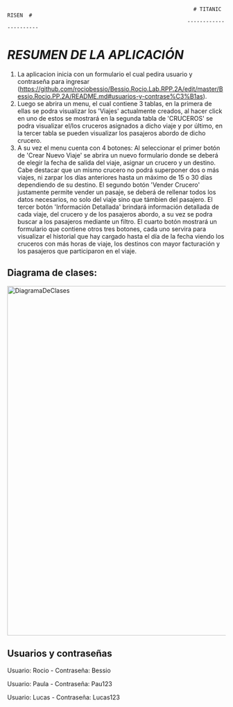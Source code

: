                                                                # TITANIC RISEN  #
                                                              ----------------------

# *RESUMEN DE LA APLICACIÓN*
1. La aplicacion inicia con un formulario el cual pedira usuario y contraseña para ingresar (https://github.com/rociobessio/Bessio.Rocio.Lab.RPP.2A/edit/master/Bessio.Rocio.PP.2A/README.md#usuarios-y-contrase%C3%B1as).
2. Luego se abrira un menu, el cual contiene 3 tablas, en la primera de ellas se podra visualizar los 'Viajes' actualmente creados, al hacer click en uno de estos se mostrará en la segunda tabla de 'CRUCEROS' se podra visualizar el/los cruceros asignados a dicho viaje y por último, en la tercer tabla se pueden visualizar los pasajeros abordo de dicho crucero.
3. A su vez el menu cuenta con 4 botones: Al seleccionar el primer botón de 'Crear Nuevo Viaje' se abrira un nuevo formulario donde se deberá de elegir la fecha de salida del viaje, asignar un crucero y un destino. Cabe destacar que un mismo crucero no podrá superponer dos o más viajes, ni zarpar los días anteriores hasta un máximo de 15 o 30 días dependiendo de su destino. El segundo botón 'Vender Crucero' justamente permite vender un pasaje, se deberá de rellenar todos los datos necesarios, no solo del viaje sino que támbien del pasajero. El tercer botón 'Información Detallada' brindará información detallada de cada viaje, del crucero y de los pasajeros abordo, a su vez se podra buscar a los pasajeros mediante un filtro. El cuarto botón mostrará un formulario que contiene otros tres botones, cada uno servira para visualizar el historial que hay cargado hasta el día de la fecha viendo los cruceros con más horas de viaje, los destinos con mayor facturación y los pasajeros que participaron en el viaje.

## Diagrama de clases:
<img width="806" alt="DiagramaDeClases" src="https://user-images.githubusercontent.com/98594436/216792024-ab704279-96af-4948-bfbf-86c92b5e0db6.png">



Usuarios y contraseñas
------------------------
Usuario: Rocio - Contraseña: Bessio

Usuario: Paula - Contraseña: Pau123

Usuario: Lucas - Contraseña: Lucas123
